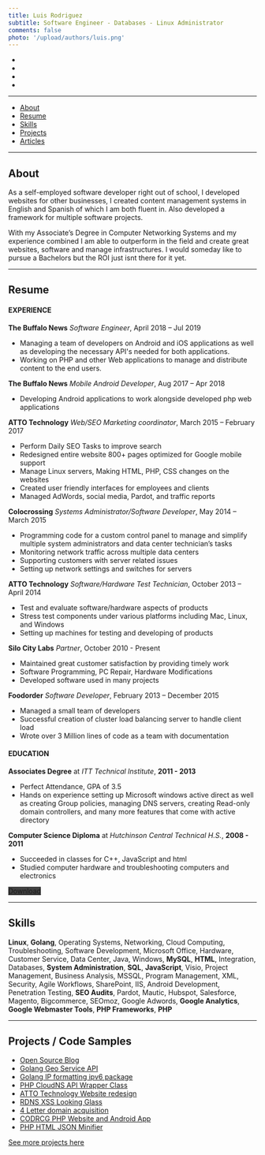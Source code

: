 ```yaml
---
title: Luis Rodriguez
subtitle: Software Engineer - Databases - Linux Administrator
comments: false
photo: '/upload/authors/luis.png'
---
```


<ul class="list-inline text-center">
    <!--<li>
    <a href="tel:17166989236" title="Call me" style="color: #404040;">
        <span class="icon-stack icon-lg">
        <i class="icon icon-circle icon-stack-2x"></i>
        <i class="icon icon-phone icon-stack-1x icon-inverse"></i>
        </span>
    </a>
    </li>-->
    <li>
    <a href="mailto:luis@silocitylabs.com" title="Email me" style="color: #404040;">
        <span class="icon-stack icon-lg">
        <i class="icon icon-circle icon-stack-2x"></i>
        <i class="icon icon-mail icon-stack-1x icon-inverse"></i>
        </span>
    </a>
    </li>
    <li>
    <a href="http://tra.li/portfolio-linkedin" title="LinkedIn" style="color: #404040;">
        <span class="icon-stack icon-lg">
        <i class="icon icon-circle icon-stack-2x"></i>
        <i class="icon icon-linkedin icon-stack-1x icon-inverse"></i>
        </span>
    </a>
    </li>
    <li>
    <a href="https://stackoverflow.com/users/1263788/ldrrp" title="Stack Overflow" style="color: #404040;">
        <span class="icon-stack icon-lg">
        <i class="icon icon-circle icon-stack-2x"></i>
        <i class="icon icon-stackoverflow icon-stack-1x icon-inverse"></i>
        </span>
    </a>
    </li>
    <li>
    <a href="https://github.com/ldrrp" title="Github" style="color: #404040;">
        <span class="icon-stack icon-lg">
        <i class="icon icon-circle icon-stack-2x"></i>
        <i class="icon icon-github icon-stack-1x icon-inverse"></i>
        </span>
    </a>
    </li>
</ul>

___
<ul class="list-inline text-center">
    <li><a href="#about">About</a></li>
    <li><a href="#resume">Resume</a></li>
    <li><a href="#skills">Skills</a></li>
    <li><a href="#projects-code-samples">Projects</a></li>
    <li><a href="#article-section">Articles</a></li>
</ul>

___
## About

As a self-employed software developer right out of school, I developed websites for other businesses, I created content management systems in English and Spanish of which I am both fluent in. Also developed a framework for multiple software projects.

With my Associate’s Degree in Computer Networking Systems and my experience combined I am able to outperform in the field and create great websites, software and manage infrastructures. I would someday like to pursue a Bachelors but the ROI just isnt there for it yet.

___
## Resume

#### EXPERIENCE

**The Buffalo News** _Software Engineer_, April 2018 – Jul 2019

 - Managing a team of developers on Android and iOS applications as well as developing the necessary API's needed for both applications.
 - Working on PHP and other Web applications to manage and distribute content to the end users.

**The Buffalo News** _Mobile Android Developer_, Aug 2017 – Apr 2018

 - Developing Android applications to work alongside developed php web applications

**ATTO Technology** _Web/SEO Marketing coordinator_, March 2015 – February 2017

 - Perform Daily SEO Tasks to improve search
 - Redesigned entire website 800+ pages optimized for Google mobile support
 - Manage Linux servers, Making HTML, PHP, CSS changes on the websites
 - Created user friendly interfaces for employees and clients
 - Managed AdWords, social media, Pardot, and traffic reports

**Colocrossing** _Systems Administrator/Software Developer_,  May 2014 – March 2015

 - Programming code for a custom control panel to manage and simplify multiple system administrators and data center technician’s tasks
 - Monitoring network traffic across multiple data centers
 - Supporting customers with server related issues
 - Setting up network settings and switches for servers

**ATTO Technology** _Software/Hardware Test Technician_,  October 2013 – April 2014

 - Test and evaluate software/hardware aspects of products
 - Stress test components under various platforms including Mac, Linux, and Windows
 - Setting up machines for testing and developing of products

**Silo City Labs** _Partner_,  October 2010 - Present

 - Maintained great customer satisfaction by providing timely work
 - Software Programming, PC Repair, Hardware Modifications
 - Developed software used in many projects

**Foodorder** _Software Developer_, February 2013 – December 2015

 - Managed a small team of developers
 - Successful creation of cluster load balancing server to handle client load
 - Wrote over 3 Million lines of code as a team with documentation

#### EDUCATION

**Associates Degree**  at  _ITT Technical Institute_, **2011 - 2013**

 - Perfect Attendance, GPA of 3.5
 - Hands on experience setting up Microsoft windows active direct as well as creating Group policies, managing DNS servers, creating Read-only domain controllers, and many more features that come with active directory

**Computer Science Diploma** at  _Hutchinson Central Technical H.S._, **2008 - 2011**

 - Succeeded in classes for C++, JavaScript and html
 - Studied computer hardware and troubleshooting computers and electronics


<div class="text-center"><a href="http://tra.li/portfolio-resume" class="btn btn-lg btn-outline btn-danger" style="background-color: #404040; border-color: #272727;"><i class="icon icon-file-word" aria-hidden="true"></i> Download</a></div>

___
## Skills


**Linux**, **Golang**, Operating Systems, Networking, Cloud Computing, Troubleshooting, Software Development, Microsoft Office, Hardware, Customer Service, Data Center, Java, Windows,  **MySQL**,  **HTML**, Integration, Databases,  **System Administration**,  **SQL**,  **JavaScript**, Visio, Project Management, Business Analysis, MSSQL, Program Management, XML, Security, Agile Workflows, SharePoint, IIS, Android Development, Penetration Testing,  **SEO Audits**, Pardot, Mautic, Hubspot, Salesforce, Magento, Bigcommerce, SEOmoz, Google Adwords,  **Google Analytics**,  **Google Webmaster Tools**,  **PHP Frameworks**,  **PHP**

___
## Projects / Code Samples

 - [Open Source Blog](https://github.com/SiloCityLabs/blog)
 - [Golang Geo Service API](/post/projects/geo-api-service/)
 - [Golang IP formatting ipv6 package](/post/projects/ipformat/)
 - [PHP CloudNS API Wrapper Class](/post/projects/cloudns-api-php/)
 - [ATTO Technology Website redesign](/post/projects/atto-com/)
 - [RDNS XSS Looking Glass](/post/projects/lg-xss-cve/)
 - [4 Letter domain acquisition](/post/projects/atto-com-acquisition)
 - [CODRCG PHP Website and Android App](/post/projects/codrcg-com)
 - [PHP HTML JSON Minifier](/post/projects/php-json-html-minify)


<!--
luisdrodriguez.com carryover
https://github.com/SiloCityLabs/B2Backup
https://github.com/SiloCityLabs/monitor-daemon
megatouchmods.com
atto report generator
buffalo news paywall
Nexmo php lib
utf encode pro
go wireless
go pi data
voipsupply.com
blog seo score
Mautic Advanced Integration
Pardot Migration
Mautic
Pixelmon Gaming
Pixelmonmod
other client sites
-->


[See more projects here](/tags/luis-portfolio)